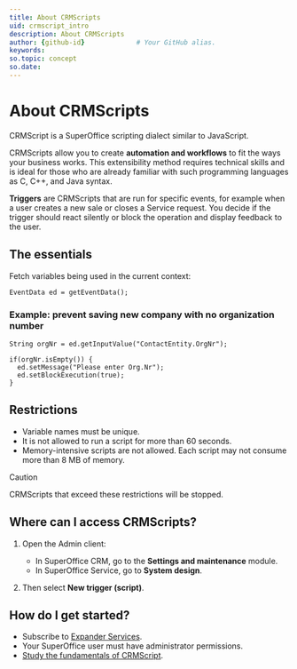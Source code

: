 ```yaml
---
title: About CRMScripts
uid: crmscript_intro
description: About CRMScripts
author: {github-id}             # Your GitHub alias.
keywords:
so.topic: concept
so.date:
---
```


# About CRMScripts

CRMScript is a SuperOffice scripting dialect similar to JavaScript.

CRMScripts allow you to create **automation and workflows** to fit the ways your business works. This extensibility method requires technical skills and is ideal for those who are already familiar with such programming languages as C, C++, and Java syntax.

**Triggers** are CRMScripts that are run for specific events, for example when a user creates a new sale or closes a Service request. You decide if the trigger should react silently or block the operation and display feedback to the user.

## The essentials

Fetch variables being used in the current context:

```crmscript
EventData ed = getEventData();
```

### Example: prevent saving new company with no organization number

```crmscript
String orgNr = ed.getInputValue("ContactEntity.OrgNr");

if(orgNr.isEmpty()) {
  ed.setMessage("Please enter Org.Nr");
  ed.setBlockExecution(true);
}
```

## Restrictions

* Variable names must be unique.
* It is not allowed to run a script for more than 60 seconds.
* Memory-intensive scripts are not allowed. Each script may not consume more than 8 MB of memory.

> [!CAUTION]
> CRMScripts that exceed these restrictions will be stopped.

## Where can I access CRMScripts?

1. Open the Admin client:
    * In SuperOffice CRM, go to the **Settings and maintenance** module.
    * In SuperOffice Service, go to **System design**.

2. Then select **New trigger (script)**.

## How do I get started?

* Subscribe to [Expander Services][1].
* Your SuperOffice user must have administrator permissions.
* [Study the fundamentals of CRMScript][2].

<!-- Referenced links -->
[1]: ../license/expander-services/index.md
[2]: https://github.com/superofficedocs/crmscript/blob/main/docs/overview/getting-started.md
